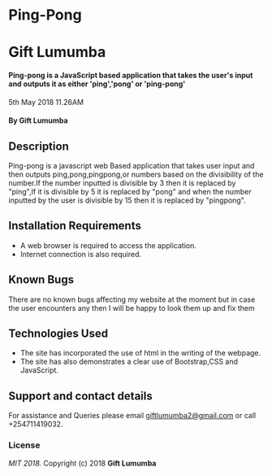 # Ping-Pong
# Gift Lumumba
#### Ping-pong is a JavaScript based application that takes the user's input and outputs it as either 'ping','pong' or 'ping-pong'
5th May 2018 11.26AM
#### By **Gift Lumumba**
## Description
Ping-pong is a javascript web Based application that takes user input and then outputs ping,pong,pingpong,or numbers based on the divisibility of the number.If the number inputted is divisible by 3 then it is replaced by "ping",If it is divisible by 5 it is replaced by "pong" and when the number inputted by the user is divisible by 15 then it is replaced by "pingpong".
## Installation Requirements
* A web browser is required to access the application.
* Internet connection is also required.

## Known Bugs
 There are no known bugs affecting my website at the moment but in case the user encounters any then I will be happy to look them up and fix them
## Technologies Used
* The site has incorporated the use of html in the writing of the webpage.
* The site has also demonstrates a clear use of Bootstrap,CSS and JavaScript.
## Support and contact details
For assistance and Queries please email giftlumumba2@gmail.com or call +254711419032.
### License
*MIT 2018.*
Copyright (c) 2018 **Gift Lumumba**
